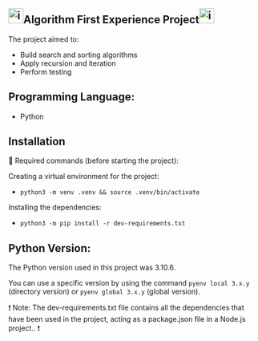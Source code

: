 ## <img src="https://github.com/yuzomatoba/algorithm/assets/108953241/d6aec771-91a5-45d6-be7e-9b233c8236de" alt="image" width="30" height="30">Algorithm First Experience Project<img src="https://github.com/yuzomatoba/algorithm/assets/108953241/d6aec771-91a5-45d6-be7e-9b233c8236de" alt="image" width="30" height="30">





The project aimed to:
- Build search and sorting algorithms
- Apply recursion and iteration
- Perform testing

## Programming Language:
- Python


## Installation

🤖 Required commands (before starting the project):

Creating a virtual environment for the project:

* `python3 -m venv .venv && source .venv/bin/activate`

Installing the dependencies:

* `python3 -m pip install -r dev-requirements.txt`


## Python Version:

The Python version used in this project was 3.10.6.

You can use a specific version by using the command `pyenv local 3.x.y` (directory version) or `pyenv global 3.x.y` (global version).

❗️ Note: 
The dev-requirements.txt file contains all the dependencies that have been used in the project, acting as a package.json file in a Node.js project.. ❗️

